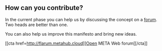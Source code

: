 ## How can you contribute?

In the current phase you can help us by discussing the concept on a [forum](http://flarum.metahub.cloud/). Two heads are better than one.

You can also help us improve this manifesto and bring new ideas.

[[cta href=http://flarum.metahub.cloud]]Open META Web forum[[/cta]]